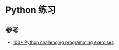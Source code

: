 # Python 练习

## 参考

* [100+ Python challenging programming exercises](https://github.com/zhiwehu/Python-programming-exercises)